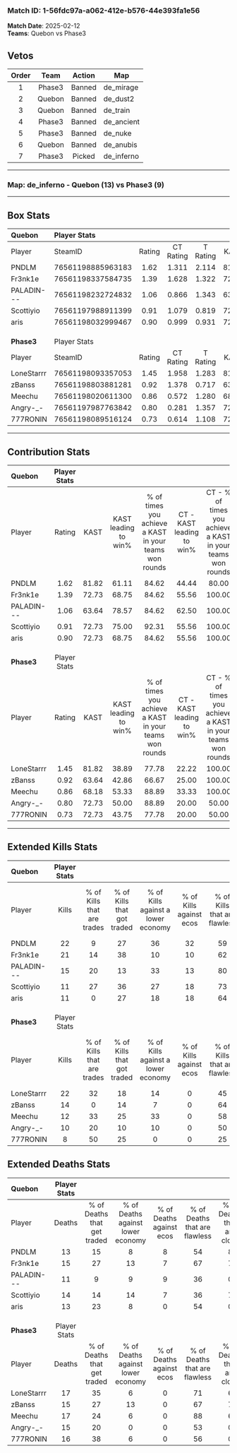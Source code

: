 ### Match ID: 1-56fdc97a-a062-412e-b576-44e393fa1e56  
**Match Date**: 2025-02-12  
**Teams**: Quebon vs Phase3  

## Vetos  

| Order | Team | Action | Map |
| :---: | :--: | :----: | --- |
| 1 | Phase3 | Banned | de_mirage |
| 2 | Quebon | Banned | de_dust2 |
| 3 | Quebon | Banned | de_train |
| 4 | Phase3 | Banned | de_ancient |
| 5 | Phase3 | Banned | de_nuke |
| 6 | Quebon | Banned | de_anubis |
| 7 | Phase3 | Picked | de_inferno |

---  

### **Map**: de_inferno - Quebon (13) vs Phase3 (9)  
---  

## Box Stats  

| **Quebon** | Player Stats      |        |           |          |       |       |       |         |        |      |     |
| :- | :- | :-: | :-: | :-: | :-: | :-: | :-: | :-: | :-: | :-: | :-: |
| Player     | SteamID           | Rating | CT Rating | T Rating | KAST  |  ADR  | Kills | Assists | Deaths | K/D  | HS% |
| PNDLM      | 76561198885963183 |  1.62  |   1.311   |  2.114   | 81.82 | 117.3 |  22   |    7    |   13   | 1.69 | 54  |
| Fr3nk1e    | 76561198337584735 |  1.39  |   1.628   |  1.322   | 72.73 | 95.2  |  21   |    7    |   15   | 1.40 | 66  |
| PALADIN--- | 76561198232724832 |  1.06  |   0.866   |  1.343   | 63.64 | 59.3  |  15   |    4    |   11   | 1.36 | 46  |
| Scottiyio  | 76561197988911399 |  0.91  |   1.079   |  0.819   | 72.73 | 62.5  |  11   |    6    |   14   | 0.79 | 45  |
| aris       | 76561198032999467 |  0.90  |   0.999   |  0.931   | 72.73 | 53.9  |  11   |    3    |   13   | 0.85 | 54  |
|            |                   |        |           |          |       |       |       |         |        |      |     |
|            |                   |        |           |          |       |       |       |         |        |      |     |
|            |                   |        |           |          |       |       |       |         |        |      |     |
| **Phase3** | Player Stats      |        |           |          |       |       |       |         |        |      |     |
| Player     | SteamID           | Rating | CT Rating | T Rating | KAST  |  ADR  | Kills | Assists | Deaths | K/D  | HS% |
| LoneStarrr | 76561198093357053 |  1.45  |   1.958   |  1.283   | 81.82 | 98.6  |  22   |    6    |   17   | 1.29 | 36  |
| zBanss     | 76561198803881281 |  0.92  |   1.378   |  0.717   | 63.64 | 63.1  |  14   |    1    |   15   | 0.93 |  0  |
| Meechu     | 76561198020611300 |  0.86  |   0.572   |  1.280   | 68.18 | 66.4  |  12   |    6    |   17   | 0.71 | 66  |
| Angry-_-   | 76561197987763842 |  0.80  |   0.281   |  1.357   | 72.73 | 51.3  |  10   |    2    |   15   | 0.67 | 90  |
| 777RONIN   | 76561198089516124 |  0.73  |   0.614   |  1.108   | 72.73 | 58.6  |   8   |    6    |   16   | 0.50 | 75  |
---  

## Contribution Stats  

| **Quebon** | Player Stats |       |                      |                                                        |                           |                                                             |                          |                                                            |
| :- | :-: | :-: | :-: | :-: | :-: | :-: | :-: | :-: |
| Player     |    Rating    | KAST  | KAST leading to win% | % of times you achieve a KAST in your teams won rounds | CT - KAST leading to win% | CT - % of times you achieve a KAST in your teams won rounds | T - KAST leading to win% | T - % of times you achieve a KAST in your teams won rounds |
| PNDLM      |     1.62     | 81.82 |        61.11         |                         84.62                          |           44.44           |                            80.00                            |          77.78           |                           87.50                            |
| Fr3nk1e    |     1.39     | 72.73 |        68.75         |                         84.62                          |           55.56           |                           100.00                            |          85.71           |                           75.00                            |
| PALADIN--- |     1.06     | 63.64 |        78.57         |                         84.62                          |           62.50           |                           100.00                            |          100.00          |                           75.00                            |
| Scottiyio  |     0.91     | 72.73 |        75.00         |                         92.31                          |           55.56           |                           100.00                            |          100.00          |                           87.50                            |
| aris       |     0.90     | 72.73 |        68.75         |                         84.62                          |           55.56           |                           100.00                            |          85.71           |                           75.00                            |
|            |              |       |                      |                                                        |                           |                                                             |                          |                                                            |
|            |              |       |                      |                                                        |                           |                                                             |                          |                                                            |
|            |              |       |                      |                                                        |                           |                                                             |                          |                                                            |
| **Phase3** | Player Stats |       |                      |                                                        |                           |                                                             |                          |                                                            |
| Player     |    Rating    | KAST  | KAST leading to win% | % of times you achieve a KAST in your teams won rounds | CT - KAST leading to win% | CT - % of times you achieve a KAST in your teams won rounds | T - KAST leading to win% | T - % of times you achieve a KAST in your teams won rounds |
| LoneStarrr |     1.45     | 81.82 |        38.89         |                         77.78                          |           22.22           |                           100.00                            |          55.56           |                           71.43                            |
| zBanss     |     0.92     | 63.64 |        42.86         |                         66.67                          |           25.00           |                           100.00                            |          66.67           |                           57.14                            |
| Meechu     |     0.86     | 68.18 |        53.33         |                         88.89                          |           33.33           |                           100.00                            |          66.67           |                           85.71                            |
| Angry-_-   |     0.80     | 72.73 |        50.00         |                         88.89                          |           20.00           |                            50.00                            |          63.64           |                           100.00                           |
| 777RONIN   |     0.73     | 72.73 |        43.75         |                         77.78                          |           20.00           |                            50.00                            |          54.55           |                           85.71                            |
---  

## Extended Kills Stats  

| **Quebon** | Player Stats |                            |                            |                                    |                         |                              |                                 |                                       |                    |           |
| :- | :-: | :-: | :-: | :-: | :-: | :-: | :-: | :-: | :-: | :-: |
| Player     |    Kills     | % of Kills that are trades | % of Kills that got traded | % of Kills against a lower economy | % of Kills against ecos | % of Kills that are flawless | % of Kills that are close duels | % of Kills that are assisted by flash | Pistol Round Kills | AWP Kills |
| PNDLM      |      22      |             9              |             27             |                 36                 |           32            |              59              |                5                |                   9                   |         5          |     2     |
| Fr3nk1e    |      21      |             14             |             38             |                 10                 |           10            |              62              |               10                |                  10                   |         0          |     2     |
| PALADIN--- |      15      |             20             |             13             |                 33                 |           13            |              80              |                0                |                   7                   |         0          |     1     |
| Scottiyio  |      11      |             27             |             36             |                 27                 |           18            |              73              |                0                |                   0                   |         0          |     1     |
| aris       |      11      |             0              |             27             |                 18                 |           18            |              64              |                0                |                   0                   |         0          |     1     |
|            |              |                            |                            |                                    |                         |                              |                                 |                                       |                    |           |
|            |              |                            |                            |                                    |                         |                              |                                 |                                       |                    |           |
|            |              |                            |                            |                                    |                         |                              |                                 |                                       |                    |           |
| **Phase3** | Player Stats |                            |                            |                                    |                         |                              |                                 |                                       |                    |           |
| Player     |    Kills     | % of Kills that are trades | % of Kills that got traded | % of Kills against a lower economy | % of Kills against ecos | % of Kills that are flawless | % of Kills that are close duels | % of Kills that are assisted by flash | Pistol Round Kills | AWP Kills |
| LoneStarrr |      22      |             32             |             18             |                 14                 |            0            |              45              |                5                |                   5                   |         0          |     0     |
| zBanss     |      14      |             0              |             14             |                 7                  |            0            |              64              |                0                |                   0                   |         10         |     1     |
| Meechu     |      12      |             33             |             25             |                 33                 |            0            |              58              |                8                |                   8                   |         0          |     2     |
| Angry-_-   |      10      |             20             |             10             |                 10                 |            0            |              50              |                0                |                   0                   |         0          |     3     |
| 777RONIN   |      8       |             50             |             25             |                 0                  |            0            |              25              |               13                |                   0                   |         0          |     2     |
## Extended Deaths Stats  

| **Quebon** | Player Stats |                             |                                   |                          |                               |                            |                           |               |
| :- | :-: | :-: | :-: | :-: | :-: | :-: | :-: | :-: |
| Player     |    Deaths    | % of Deaths that get traded | % of Deaths against lower economy | % of Deaths against ecos | % of Deaths that are flawless | % of Deaths that are close | % of Deaths while blinded | Deaths to AWP |
| PNDLM      |      13      |             15              |                 8                 |            8             |              54               |             8              |             0             |       3       |
| Fr3nk1e    |      15      |             27              |                13                 |            7             |              67               |             7              |             7             |       1       |
| PALADIN--- |      11      |              9              |                 9                 |            9             |              36               |             0              |             0             |       1       |
| Scottiyio  |      14      |             14              |                14                 |            7             |              36               |             7              |             7             |       3       |
| aris       |      13      |             23              |                 8                 |            0             |              54               |             0              |             0             |       2       |
|            |              |                             |                                   |                          |                               |                            |                           |               |
|            |              |                             |                                   |                          |                               |                            |                           |               |
|            |              |                             |                                   |                          |                               |                            |                           |               |
| **Phase3** | Player Stats |                             |                                   |                          |                               |                            |                           |               |
| Player     |    Deaths    | % of Deaths that get traded | % of Deaths against lower economy | % of Deaths against ecos | % of Deaths that are flawless | % of Deaths that are close | % of Deaths while blinded | Deaths to AWP |
| LoneStarrr |      17      |             35              |                 6                 |            0             |              71               |             6              |            12             |       1       |
| zBanss     |      15      |             27              |                13                 |            0             |              67               |             7              |             0             |       2       |
| Meechu     |      17      |             24              |                 6                 |            0             |              88               |             6              |             0             |       1       |
| Angry-_-   |      15      |             20              |                 0                 |            0             |              53               |             0              |             7             |       0       |
| 777RONIN   |      16      |             38              |                 6                 |            0             |              56               |             0              |            13             |       1       |

